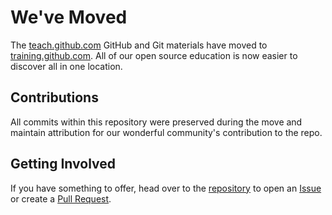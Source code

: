 # We've Moved

The [teach.github.com](https://teach.github.com) GitHub and Git
materials have moved to
[training.github.com](https://training.github.com). All of our
open source education is now easier to discover all in one
location.

## Contributions

All commits within this repository were preserved during the move
and maintain attribution for our wonderful community's contribution to the repo.

## Getting Involved

If you have something to offer, head over to the [repository](https://github.com/github/training.github.com) to open an [Issue](https://github.com/github/training.github.com/issues) or create
a [Pull Request](https://github.com/github/training.github.com/pulls).
